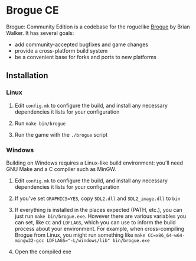 Brogue CE
=========

Brogue: Community Edition is a codebase for the roguelike
[Brogue](https://sites.google.com/site/broguegame/) by Brian Walker. It has
several goals:

- add community-accepted bugfixes and game changes
- provide a cross-platform build system
- be a convenient base for forks and ports to new platforms

## Installation

### Linux

1. Edit `config.mk` to configure the build, and install any necessary
dependencies it lists for your configuration

2. Run `make bin/brogue`

3. Run the game with the `./brogue` script

### Windows

Building on Windows requires a Linux-like build environment: you'll need
GNU Make and a C compiler such as MinGW.

1. Edit `config.mk` to configure the build, and install any necessary
dependencies it lists for your configuration

2. If you've set `GRAPHICS=YES`, copy `SDL2.dll` and `SDL2_image.dll` to `bin`

3. If everything is installed in the places expected (PATH, etc.), you can
just run `make bin/brogue.exe`. However there are various variables you
can set, like `CC` and `LDFLAGS`, which you can use to inform the build
process about your environment. For example, when cross-compiling Brogue
from Linux, you might run something like `make CC=x86_64-w64-mingw32-gcc
LDFLAGS="-L/windows/lib" bin/brogue.exe`

4. Open the compiled exe
